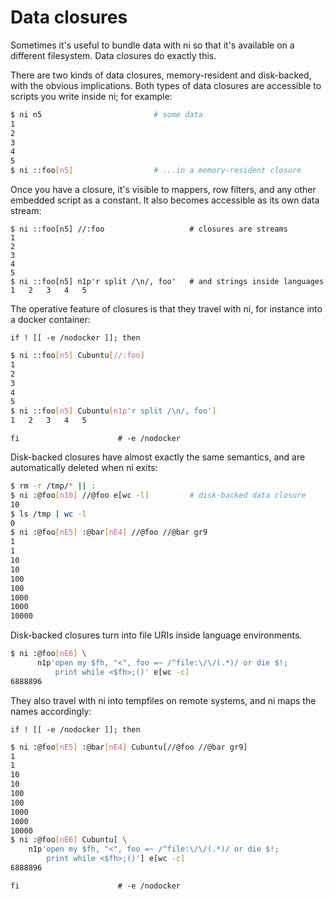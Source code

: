 # Data closures
Sometimes it's useful to bundle data with ni so that it's available on a
different filesystem. Data closures do exactly this.

There are two kinds of data closures, memory-resident and disk-backed, with the
obvious implications. Both types of data closures are accessible to scripts you
write inside ni; for example:

```bash
$ ni n5                         # some data
1
2
3
4
5
$ ni ::foo[n5]                  # ...in a memory-resident closure
```

Once you have a closure, it's visible to mappers, row filters, and any other
embedded script as a constant. It also becomes accessible as its own data
stream:

```
$ ni ::foo[n5] //:foo                   # closures are streams
1
2
3
4
5
$ ni ::foo[n5] n1p'r split /\n/, foo'   # and strings inside languages
1	2	3	4	5
```

The operative feature of closures is that they travel with ni, for instance
into a docker container:

```lazytest
if ! [[ -e /nodocker ]]; then
```

```bash
$ ni ::foo[n5] Cubuntu[//:foo]
1
2
3
4
5
$ ni ::foo[n5] Cubuntu[n1p'r split /\n/, foo']
1	2	3	4	5
```

```lazytest
fi                      # -e /nodocker
```

Disk-backed closures have almost exactly the same semantics, and are
automatically deleted when ni exits:

```bash
$ rm -r /tmp/* || :
$ ni :@foo[n10] //@foo e[wc -l]         # disk-backed data closure
10
$ ls /tmp | wc -l
0
$ ni :@foo[nE5] :@bar[nE4] //@foo //@bar gr9
1
1
10
10
100
100
1000
1000
10000
```

Disk-backed closures turn into file URIs inside language environments.

```bash
$ ni :@foo[nE6] \
      n1p'open my $fh, "<", foo =~ /^file:\/\/(.*)/ or die $!;
          print while <$fh>;()' e[wc -c]
6888896
```

They also travel with ni into tempfiles on remote systems, and ni maps the
names accordingly:

```lazytest
if ! [[ -e /nodocker ]]; then
```

```bash
$ ni :@foo[nE5] :@bar[nE4] Cubuntu[//@foo //@bar gr9]
1
1
10
10
100
100
1000
1000
10000
$ ni :@foo[nE6] Cubuntu[ \
    n1p'open my $fh, "<", foo =~ /^file:\/\/(.*)/ or die $!;
        print while <$fh>;()'] e[wc -c]
6888896
```

```lazytest
fi                      # -e /nodocker
```
